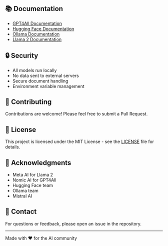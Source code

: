 
## 📚 Documentation

- [GPT4All Documentation](https://docs.gpt4all.io/)
- [Hugging Face Documentation](https://huggingface.co/docs)
- [Ollama Documentation](https://ollama.ai/docs)
- [Llama 2 Documentation](https://ai.meta.com/llama/)

## 🔒 Security

- All models run locally
- No data sent to external servers
- Secure document handling
- Environment variable management

## 🤝 Contributing

Contributions are welcome! Please feel free to submit a Pull Request.

## 📝 License

This project is licensed under the MIT License - see the [LICENSE](LICENSE) file for details.

## 🙏 Acknowledgments

- Meta AI for Llama 2
- Nomic AI for GPT4All
- Hugging Face team
- Ollama team
- Mistral AI

## 📧 Contact

For questions or feedback, please open an issue in the repository.

---
Made with ❤️ for the AI community